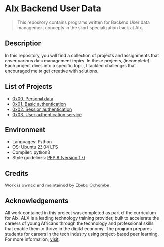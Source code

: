 # Alx Backend User Data

> This repository contains programs written for Backend User data management concepts in the short specialization track at Alx.

## Description

In this repository, you will find a collection of projects and assignments that cover various data management topics. In these projects, {incomplete}. Each project dives into a specific topic, I tackled challenges that encouraged me to get creative with solutions.

## List of Projects

- [0x00. Personal data](https://github.com/Ebube-Ochemba/alx-backend-user-data/blob/main/0x00-personal_data)
- [0x01. Basic authentication](https://github.com/Ebube-Ochemba/alx-backend-user-data/blob/main/0x01-Basic_authentication)
- [0x02. Session authentication](https://github.com/Ebube-Ochemba/alx-backend-user-data/blob/main/0x02-Session_authentication)
- [0x03. User authentication service](https://github.com/Ebube-Ochemba/alx-backend-user-data/blob/main/0x03-user_authentication_service)

## Environment
- Languages: Python
- OS: Ubuntu 22.04 LTS
- Compiler: python3
- Style guidelines: [PEP 8 (version 1.7)](https://peps.python.org/pep-0008/)
## Credits

Work is owned and maintained by [Ebube Ochemba](https://twitter.com/ebube116).

## Acknowledgements

All work contained in this project was completed as part of the curriculum for Alx. ALX is a leading technology training provider, built to accelerate the careers of young Africans through the technology and professional skills that enable them to thrive in the digital economy. The program prepares students for careers in the tech industry using project-based peer learning.
For more information, [visit](https://www.alxafrica.com/).
